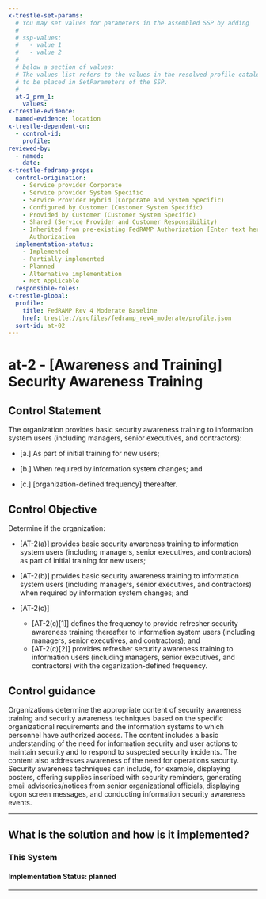```yaml
---
x-trestle-set-params:
  # You may set values for parameters in the assembled SSP by adding
  #
  # ssp-values:
  #   - value 1
  #   - value 2
  #
  # below a section of values:
  # The values list refers to the values in the resolved profile catalog, and the ssp-values represent new values
  # to be placed in SetParameters of the SSP.
  #
  at-2_prm_1:
    values:
x-trestle-evidence:
  named-evidence: location
x-trestle-dependent-on:
  - control-id:
    profile:
reviewed-by:
  - named:
    date:
x-trestle-fedramp-props:
  control-origination:
    - Service provider Corporate
    - Service provider System Specific
    - Service Provider Hybrid (Corporate and System Specific)
    - Configured by Customer (Customer System Specific)
    - Provided by Customer (Customer System Specific)
    - Shared (Service Provider and Customer Responsibility)
    - Inherited from pre-existing FedRAMP Authorization [Enter text here], Date of
      Authorization
  implementation-status:
    - Implemented
    - Partially implemented
    - Planned
    - Alternative implementation
    - Not Applicable
  responsible-roles:
x-trestle-global:
  profile:
    title: FedRAMP Rev 4 Moderate Baseline
    href: trestle://profiles/fedramp_rev4_moderate/profile.json
  sort-id: at-02
---
```


# at-2 - \[Awareness and Training\] Security Awareness Training

## Control Statement

The organization provides basic security awareness training to information system users (including managers, senior executives, and contractors):

- \[a.\] As part of initial training for new users;

- \[b.\] When required by information system changes; and

- \[c.\] [organization-defined frequency] thereafter.

## Control Objective

Determine if the organization:

- \[AT-2(a)\] provides basic security awareness training to information system users (including managers, senior executives, and contractors) as part of initial training for new users;

- \[AT-2(b)\] provides basic security awareness training to information system users (including managers, senior executives, and contractors) when required by information system changes; and

- \[AT-2(c)\]

  - \[AT-2(c)[1]\] defines the frequency to provide refresher security awareness training thereafter to information system users (including managers, senior executives, and contractors); and
  - \[AT-2(c)[2]\] provides refresher security awareness training to information users (including managers, senior executives, and contractors) with the organization-defined frequency.

## Control guidance

Organizations determine the appropriate content of security awareness training and security awareness techniques based on the specific organizational requirements and the information systems to which personnel have authorized access. The content includes a basic understanding of the need for information security and user actions to maintain security and to respond to suspected security incidents. The content also addresses awareness of the need for operations security. Security awareness techniques can include, for example, displaying posters, offering supplies inscribed with security reminders, generating email advisories/notices from senior organizational officials, displaying logon screen messages, and conducting information security awareness events.

______________________________________________________________________

## What is the solution and how is it implemented?

<!-- For implementation status enter one of: implemented, partial, planned, alternative, not-applicable -->

<!-- Note that the list of rules under ### Rules: is read-only and changes will not be captured after assembly to JSON -->

### This System

<!-- Add implementation prose for the main This System component for control: at-2 -->

#### Implementation Status: planned

______________________________________________________________________
